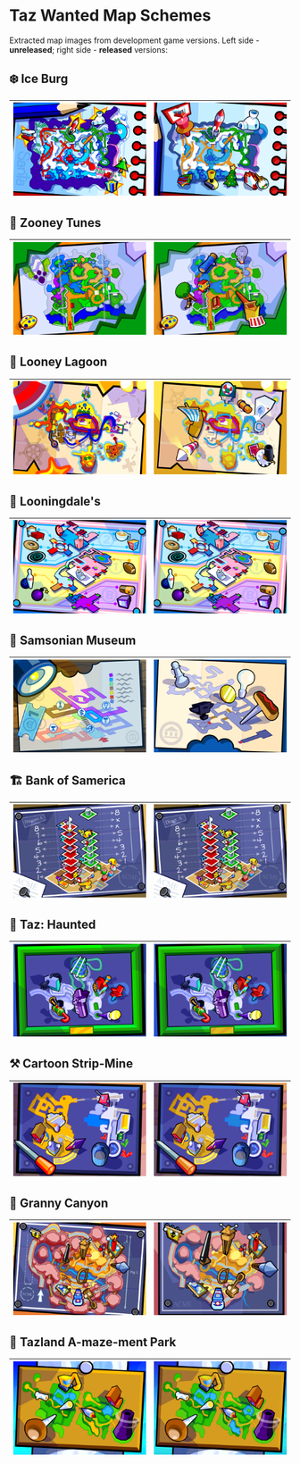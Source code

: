 # Taz Wanted Map Schemes
Extracted map images from development game versions. Left side - **unreleased**; right side - **released** versions:

## ❄️ Ice Burg
| ![🧊](Maps/icedome0.webp)		| ![🧊](Maps/icedome3.webp)		|
| :-: | :-: |

## 🐘 Zooney Tunes
| ![🥬](Maps/safari0.webp)		| ![🥬](Maps/safari3.webp)		|
| :-: | :-: |

## 🛟 Looney Lagoon
| ![🏖️](Maps/aqua0.webp)		| ![🏖️](Maps/aqua3.webp)		|
| :-: | :-: |

## 🛒 Looningdale's
| ![🏬](Maps/deptstr0.webp)		| ![🏬](Maps/deptstr1.webp)		|
| :-: | :-: |

## 🏺 Samsonian Museum
| ![🏛️](Maps/museum0.webp)		| ![🏛️](Maps/museum2.webp)		|
| :-: | :-: |

## 🏗 Bank of Samerica
| ![💲](Maps/construct0.webp)	| ![💲](Maps/construct2.webp)	|
| :-: | :-: |

## 🎃 Taz: Haunted
| ![🕸️](Maps/ghost0.webp)		| ![🕸️](Maps/ghost2.webp)		|
| :-: | :-: |

## ⚒️ Cartoon Strip-Mine
| ![⛏](Maps/goldmine0.webp)	| ![⛏](Maps/goldmine1.webp)	|
| :-: | :-: |

## 🌵 Granny Canyon
| ![🏜](Maps/grandc0.webp)		| ![🏜](Maps/grandc2.webp)		|
| :-: | :-: |

## 🌴 Tazland A-maze-ment Park
| ![🏝️](Maps/tazhub0.webp)		| ![🏝️](Maps/tazhub2.webp)		|
| :-: | :-: |
